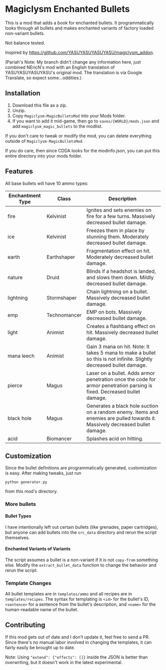 # Magiclysm Enchanted Bullets

This is a mod that adds a book for enchanted bullets. It programmatically looks through all bullets and makes enchanted variants of factory loaded non-variant bullets.

Not balance tested.

Inspired by https://github.com/YASUYASUYASUYASU/magiclysm_addon.

(Pariah's Note: My branch didn't change any information here, just combined NEricN's mod with an English translation of YASUYASUYASUYASU's original mod. The translation is via Google Translate, so expect some...oddities.)

## Installation

1. Download this file as a zip.
2. Unzip.
3. Copy `Magiclysm-MagicBulletsMod` into your Mods folder.
4. If you want to add it mid-game, then go to `saves/{WORLD}/mods.json` and add `magiclysm_magic_bullets` to the modlist.

If you don't care to tweak or modify the mod, you can delete everything outside of `Magiclysm-MagicBulletsMod`.

If you do care, then since CDDA looks for the modinfo.json, you can put this entire directory into your mods folder.

## Features

All base bullets will have 10 ammo types:

Enchantment Type | Class |Description
--- | --- | ---
fire | Kelvinist | Ignites and sets enemies on fire for a few turns. Massively decreased bullet damage.
ice | Kelvinist | Freezes them in place by stunning them. Moderately decreased bullet damage.
earth | Earthshaper | Fragmentation effect on hit. Moderately decreased bullet damage.
nature | Druid | Blinds if a headshot is landed, and slows them down. Mildly decreased bullet damage.
lightning | Stormshaper | Chain lightning on a bullet. Massively decreased bullet damage.
emp | Technomancer | EMP on bots. Massively decreased bullet damage.
light | Animist | Creates a flashbang effect on hit. Massively decreased bullet damage.
mana leech | Animist | Gain 3 mana on hit. Note: It takes 5 mana to make a bullet so this is not infinite. Slightly decreased bullet damage.
pierce | Magus | Laser on a bullet. Adds armor penetration once the code for armor penetration parsing is fixed. Decreased bullet damage.
black hole | Magus | Generates a black hole suction on a random enemy. Items and enemies are pulled towards it. Massively decreased bullet damage.
acid | Biomancer | Splashes acid on hitting.

## Customization

Since the bullet definitions are programmatically generated, customization is easy. After making tweaks, just run

```
python generator.py
```

from this mod's directory.

### More bullets

#### Bullet Types

I have intentionally left out certain bullets (like grenades, paper cartridges), but anyone can add bullets into the `src_data` directory and rerun the script themselves.

#### Enchanted Variants of Variants

The script assumes a bullet is a non-variant if it is not `copy-from` something else. Modify the `extract_bullet_data` function to change the behavior and rerun the script.

### Template Changes

All bullet templates are in `templates/ammo` and all recipes are in `templates/recipes`. The syntax for templating is `<id>` for the bullet's ID, `<sentence>` for a sentence from the bullet's description, and `<name>` for the human-readable name of the bullet.

## Contributing

If this mod gets out of date and I don't update it, feel free to send a PR. Since there's no manual labor involved in changing the templates, it can fairly easily be brought up to date.

Note: Using `"extend": {"effects": []}` inside the JSON is better than overwriting, but it doesn't work in the latest experimental.
